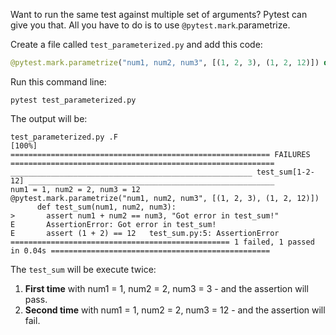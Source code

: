 Want to run the same test against multiple set of arguments? Pytest can give you that. All you have to do is to use `@pytest.mark`.parametrize.


Create a file called `test_parameterized.py` and add this code:
```python
@pytest.mark.parametrize("num1, num2, num3", [(1, 2, 3), (1, 2, 12)]) def test_sum(num1, num2, num3):   ﻿assert num1 + num2 == num3, "Got error in test_sum!" 
```

Run this command line:
```console
pytest test_parameterized.py 
```

The output will be:
```output
test_parameterized.py .F                                                                                                 [100%]
========================================================== FAILURES ===========================================================
______________________________________________________ test_sum[1-2-12] _______________________________________________________
num1 = 1, num2 = 2, num3 = 12
@pytest.mark.parametrize("num1, num2, num3", [(1, 2, 3), (1, 2, 12)])
      def test_sum(num1, num2, num3):
>       assert num1 + num2 == num3, "Got error in test_sum!"
E       AssertionError: Got error in test_sum!
E       assert (1 + 2) == 12   test_sum.py:5: AssertionError
================================================= 1 failed, 1 passed in 0.04s ================================================= 
```

The `test_sum` will be execute twice:
1. **First time** with num1 = 1, num2 = 2, num3 = 3 - and the assertion will pass.
2. **Second time** with num1 = 1, num2 = 2, num3 = 12 - and the assertion will fail.
